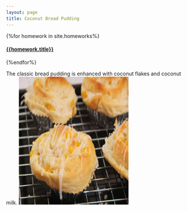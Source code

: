 ```yaml
---
layout: page
title: Coconut Bread Pudding
---
```



{%for homework in site.homeworks%}
<h4><a href="{{homework.url}}">{{homework.title}}</a></h4>
{%endfor%}




The classic bread pudding is enhanced with coconut flakes and coconut milk.
<img src="cupcake-1.jpg" alt="Girl in a jacket" style="width:300px;height:350px;">
